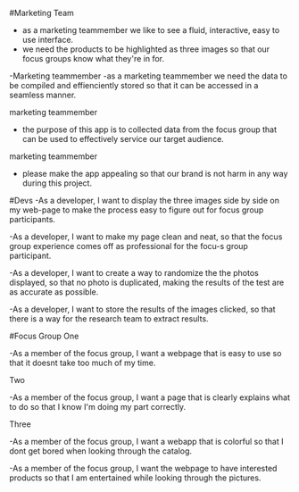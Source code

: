 #Marketing Team
- as a marketing teammember we like to see a fluid, interactive, easy to use interface.
- we need the products to be highlighted as three images so that our focus groups know what they're in for.



-Marketing teammember
-as a marketing teammember we need the data to be compiled and effienciently stored so that it can be accessed in a seamless manner.

marketing teammember
- the purpose of this app is to collected data from the focus group that can be used to effectively service our target audience.

marketing teammember 
- please make the app appealing so that our brand is not harm in any way during this project.


#Devs
-As a developer, I want to display the three images side by side on my web-page to make the process easy to figure out for focus group participants.

-As a developer, I want to make my page clean and neat, so that the focus group experience comes off as professional for the focu-s group participant.

-As a developer, I want to create a way to randomize the the photos displayed, so that no photo is duplicated, making the results of the test are as accurate as possible.

-As a developer, I want to store the results of the images clicked, so that there is a way for the research team to extract results.


#Focus Group
One

-As a member of the focus group, I want a webpage that is easy to use so that it doesnt take too much of my time.

Two

-As a member of the focus group, I want a page that is clearly explains what to do so that I know I'm doing my part correctly.

Three

-As a member of the focus group, I want a webapp that is colorful so that I dont get bored when looking through the catalog.

-As a member of the focus group, I want the webpage to have interested products so that I am entertained while looking through the pictures.